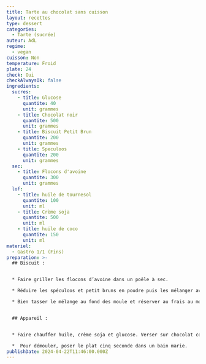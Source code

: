 ```yaml
---
title: Tarte au chocolat sans cuisson
layout: recettes
type: dessert
categories:
  - Tarte (sucrée)
auteur: AdL
regime:
  - vegan
cuisson: Non
temperature: Froid
plate: 24
check: Oui
checkAlwaysOk: false
ingredients:
  sucres:
    - title: Glucose
      quantite: 40
      unit: grammes
    - title: Chocolat noir
      quantite: 500
      unit: grammes
    - title: Biscuit Petit Brun
      quantite: 200
      unit: grammes
    - title: Speculoos
      quantite: 200
      unit: grammes
  sec:
    - title: Flocons d'avoine
      quantite: 300
      unit: grammes
  lof:
    - title: huile de tournesol
      quantite: 100
      unit: ml
    - title: Crème soja
      quantite: 500
      unit: ml
    - title: huile de coco
      quantite: 150
      unit: ml
materiel:
  - Gastro 1/1 (Fins)
preparation: >-
  ## Biscuit :


  * Faire griller les flocons d’avoine dans un poêle à sec.

  * Réduire les spéculoos et petit bruns en poudre puis les mélanger avec les flocons d’avoine. Enfin, ajouter l’huile coco fondue.

  * Bien tasser le mélange au fond des moule et réserver au frais au moins une heure.


  ## Appareil :


  * Faire chauffer huile, crème soja et glucose. Verser sur chocolat concassé.

  *  Pour démouler, poser le plat cinq seconde dans un bain marie.
publishDate: 2024-04-22T11:46:00.000Z
---
```

